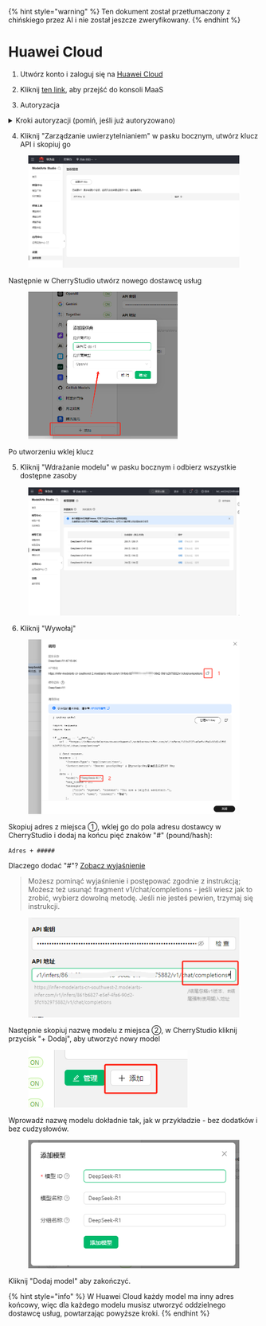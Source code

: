 
{% hint style="warning" %}
Ten dokument został przetłumaczony z chińskiego przez AI i nie został jeszcze zweryfikowany.
{% endhint %}

# Huawei Cloud

1. Utwórz konto i zaloguj się na [Huawei Cloud](https://auth.huaweicloud.com/authui/login)

2. Kliknij [ten link](https://console.huaweicloud.com/modelarts/?region=cn-southwest-2#/model-studio/homepage), aby przejść do konsoli MaaS

3. Autoryzacja

<details>

<summary>Kroki autoryzacji (pomiń, jeśli już autoryzowano)</summary>

1. Po wejściu na stronę z linku w punkcie (2), postępuj zgodnie z podpowiedziami, aby przejść do strony autoryzacji (kliknij IAM > Użytkownicy podrzędni > Dodaj delegowanie > Zwykły użytkownik)

![](<../../.gitbook/assets/image (49).png>)

2. Po kliknięciu "Utwórz" wróć do strony z punktu (2)
3. Zostanie wyświetlony komunikat o niedostatecznych uprawnieniach dostępu, kliknij "Kliknij tutaj" w komunikacie
4. Dodaj istniejące uprawnienia i potwierdź

![](<../../.gitbook/assets/image (50).png>)

Uwaga: Ta metoda jest przeznaczona dla początkujących - nie musisz czytać dodatkowych materiałów, wystarczy klikać zgodnie z podpowiedziami. Jeśli możesz samodzielnie przeprowadzić autoryzację, możesz to zrobić w dowolny sposób.

</details>

4. Kliknij "Zarządzanie uwierzytelnianiem" w pasku bocznym, utwórz klucz API i skopiuj go

<figure><img src="../../.gitbook/assets/微信截图_20250214034650.png" alt=""><figcaption></figcaption></figure>

Następnie w CherryStudio utwórz nowego dostawcę usług

<figure><img src="../../.gitbook/assets/image (1) (2).png" alt="" width="300"><figcaption></figcaption></figure>

Po utworzeniu wklej klucz

5. Kliknij "Wdrażanie modelu" w pasku bocznym i odbierz wszystkie dostępne zasoby

<figure><img src="../../.gitbook/assets/微信截图_20250214034751.png" alt=""><figcaption></figcaption></figure>

6. Kliknij "Wywołaj"

<figure><img src="../../.gitbook/assets/image (1) (2) (1).png" alt=""><figcaption></figcaption></figure>

Skopiuj adres z miejsca ①, wklej go do pola adresu dostawcy w CherryStudio i dodaj na końcu pięć znaków "#" (pound/hash):

``` 
Adres + #####
```

Dlaczego dodać "#"? [Zobacz wyjaśnienie](https://docs.cherry-ai.com/cherrystudio/preview/settings/providers#api-di-zhi)

> Możesz pominąć wyjaśnienie i postępować zgodnie z instrukcją;
> Możesz też usunąć fragment v1/chat/completions - jeśli wiesz jak to zrobić, wybierz dowolną metodę. Jeśli nie jesteś pewien, trzymaj się instrukcji.

<figure><img src="../../.gitbook/assets/image (2) (3).png" alt=""><figcaption></figcaption></figure>

Następnie skopiuj nazwę modelu z miejsca ②, w CherryStudio kliknij przycisk "+ Dodaj", aby utworzyć nowy model

<figure><img src="../../.gitbook/assets/image (4) (3).png" alt=""><figcaption></figcaption></figure>

Wprowadź nazwę modelu dokładnie tak, jak w przykładzie - bez dodatków i bez cudzysłowów.

<figure><img src="../../.gitbook/assets/image (3) (3).png" alt=""><figcaption></figcaption></figure>

Kliknij "Dodaj model" aby zakończyć.

{% hint style="info" %}
W Huawei Cloud każdy model ma inny adres końcowy, więc dla każdego modelu musisz utworzyć oddzielnego dostawcę usług, powtarzając powyższe kroki.
{% endhint %}